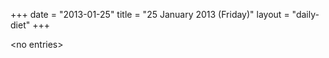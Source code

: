 +++
date = "2013-01-25"
title = "25 January 2013 (Friday)"
layout = "daily-diet"
+++


\<no entries\>
